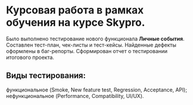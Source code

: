 # Курсовая работа в рамках обучения на курсе Skypro.

Было выполнено тестирование нового функционала **Личные события**. Составлен тест-план, чек-листы и тест-кейсы. Найденные дефекты оформлены в баг-репорты. Сформирован отчет о тестировании итогового проекта.

## Виды тестирования:
функциональное (Smoke, New feature test, Regression, Acceptance, API);
нефункциональное (Performance, Compatibility, UI/UX).